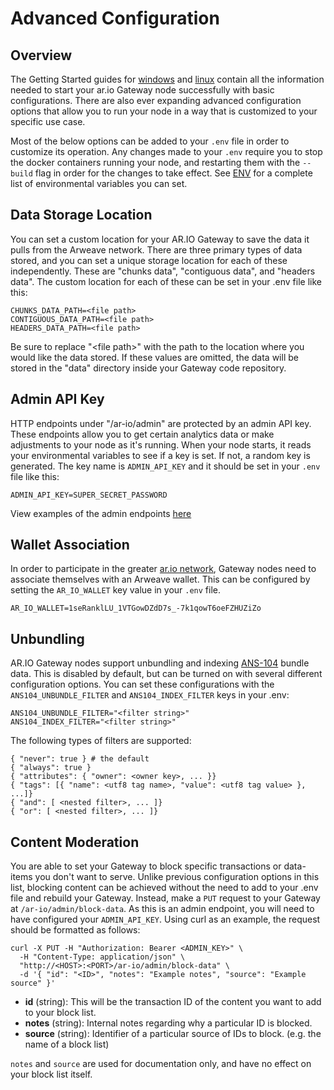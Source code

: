 ---
---
# Advanced Configuration

## Overview

The Getting Started guides for [windows](./windows-setup.md) and [linux](./linux-setup.md) contain all the information needed to start your ar.io Gateway node successfully with basic configurations. There are also ever expanding advanced configuration options that allow you to run your node in a way that is customized to your specific use case. 

Most of the below options can be added to your `.env` file in order to customize its operation. Any changes made to your `.env`  require you to stop the docker containers running your node, and restarting them with the `--build` flag in order for the changes to take effect. See [ENV](./env.md) for a complete list of environmental variables you can set.

## Data Storage Location

You can set a custom location for your AR.IO Gateway to save the data it pulls from the Arweave network. There are three primary types of data stored, and you can set a unique storage location for each of these independently. These are "chunks data", "contiguous data", and "headers data". The custom location for each of these can be set in your .env file like this:

```
CHUNKS_DATA_PATH=<file path>
CONTIGUOUS_DATA_PATH=<file path>
HEADERS_DATA_PATH=<file path>
```

Be sure to replace "\<file path>" with the path to the location where you would like the data stored. If these values are omitted, the data will be stored in the "data" directory inside your Gateway code repository.

## Admin API Key

HTTP endpoints under "/ar-io/admin" are protected by an admin API key. These endpoints allow you to get certain analytics data or make adjustments to your node as it's running. When your node starts, it reads your environmental variables to see if a key is set. If not, a random key is generated. The key name is `ADMIN_API_KEY` and it should be set in your `.env` file like this:

```
ADMIN_API_KEY=SUPER_SECRET_PASSWORD
```

View examples of the admin endpoints [here](./admin/admin-api.md)

## Wallet Association

In order to participate in the greater [ar.io network](https://ar.io), Gateway nodes need to associate themselves with an Arweave wallet. This can be configured by setting the `AR_IO_WALLET` key value in your `.env` file.

```
AR_IO_WALLET=1seRanklLU_1VTGowDZdD7s_-7k1qowT6oeFZHUZiZo
```

## Unbundling

AR.IO Gateway nodes support unbundling and indexing [ANS-104](https://github.com/ArweaveTeam/arweave-standards/blob/master/ans/ANS-104.md) bundle data. This is disabled by default, but can be turned on with several different configuration options. You can set these configurations with the `ANS104_UNBUNDLE_FILTER` and `ANS104_INDEX_FILTER` keys in your .env:

```
ANS104_UNBUNDLE_FILTER="<filter string>"
ANS104_INDEX_FILTER="<filter string>"
```

The following types of filters are supported:

```
{ "never": true } # the default
{ "always": true }
{ "attributes": { "owner": <owner key>, ... }}
{ "tags": [{ "name": <utf8 tag name>, "value": <utf8 tag value> }, ...]}
{ "and": [ <nested filter>, ... ]}
{ "or": [ <nested filter>, ... ]}
```

## Content Moderation

You are able to set your Gateway to block specific transactions or data-items you don't want to serve. Unlike previous configuration options in this list, blocking content can be achieved without the need to add to your .env file and rebuild your Gateway. Instead, make a `PUT` request to your Gateway at `/ar-io/admin/block-data`. As this is an admin endpoint, you will need to have configured your `ADMIN_API_KEY`. Using curl as an example, the request should be formatted as follows:

```
curl -X PUT -H "Authorization: Bearer <ADMIN_KEY>" \
  -H "Content-Type: application/json" \
  "http://<HOST>:<PORT>/ar-io/admin/block-data" \
  -d '{ "id": "<ID>", "notes": "Example notes", "source": "Example source" }'
```

* **id** (string):  This will be the transaction ID of the content you want to add to your block list.
* **notes** (string): Internal notes regarding why a particular ID is blocked.
* **source** (string): Identifier of a particular source of IDs to block. (e.g. the name of a block list)

`notes` and `source` are used for documentation only, and have no effect on your block list itself.